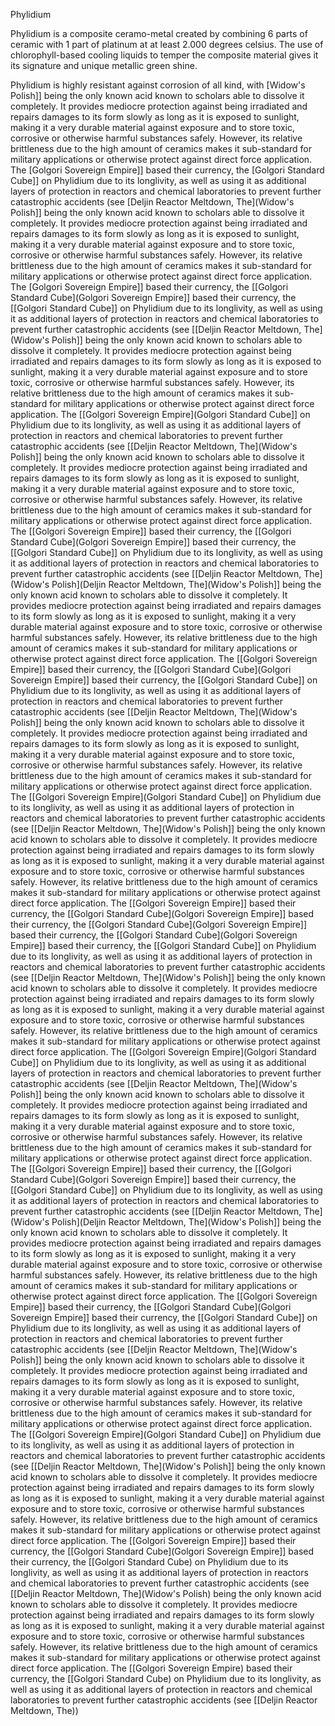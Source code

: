 Phylidium

Phylidium is a composite ceramo-metal created by combining 6 parts of ceramic with 1 part of platinum at at least 2.000 degrees celsius. The use of chlorophyll-based cooling liquids to temper the composite material gives it its signature and unique metallic green shine. 

Phylidium is highly resistant against corrosion of all kind, with [Widow's Polish]] being the only known acid known to scholars able to dissolve it completely. It provides mediocre protection against being irradiated and repairs damages to its form slowly as long as it is exposed to sunlight, making it a very durable material against exposure and to store toxic, corrosive or otherwise harmful substances safely. However, its relative brittleness due to the high amount of ceramics makes it sub-standard for military applications or otherwise protect against direct force application. The [Golgori Sovereign Empire]] based their currency, the [Golgori Standard Cube]] on Phylidium due to its longlivity, as well as using it as additional layers of protection in reactors and chemical laboratories to prevent further catastrophic accidents (see [Deljin Reactor Meltdown, The](Widow's Polish]] being the only known acid known to scholars able to dissolve it completely. It provides mediocre protection against being irradiated and repairs damages to its form slowly as long as it is exposed to sunlight, making it a very durable material against exposure and to store toxic, corrosive or otherwise harmful substances safely. However, its relative brittleness due to the high amount of ceramics makes it sub-standard for military applications or otherwise protect against direct force application. The [Golgori Sovereign Empire]] based their currency, the [[Golgori Standard Cube](Golgori Sovereign Empire]] based their currency, the [[Golgori Standard Cube]] on Phylidium due to its longlivity, as well as using it as additional layers of protection in reactors and chemical laboratories to prevent further catastrophic accidents (see [[Deljin Reactor Meltdown, The](Widow's Polish]] being the only known acid known to scholars able to dissolve it completely. It provides mediocre protection against being irradiated and repairs damages to its form slowly as long as it is exposed to sunlight, making it a very durable material against exposure and to store toxic, corrosive or otherwise harmful substances safely. However, its relative brittleness due to the high amount of ceramics makes it sub-standard for military applications or otherwise protect against direct force application. The [[Golgori Sovereign Empire](Golgori Standard Cube]] on Phylidium due to its longlivity, as well as using it as additional layers of protection in reactors and chemical laboratories to prevent further catastrophic accidents (see [[Deljin Reactor Meltdown, The](Widow's Polish]] being the only known acid known to scholars able to dissolve it completely. It provides mediocre protection against being irradiated and repairs damages to its form slowly as long as it is exposed to sunlight, making it a very durable material against exposure and to store toxic, corrosive or otherwise harmful substances safely. However, its relative brittleness due to the high amount of ceramics makes it sub-standard for military applications or otherwise protect against direct force application. The [[Golgori Sovereign Empire]] based their currency, the [[Golgori Standard Cube](Golgori Sovereign Empire]] based their currency, the [[Golgori Standard Cube]] on Phylidium due to its longlivity, as well as using it as additional layers of protection in reactors and chemical laboratories to prevent further catastrophic accidents (see [[Deljin Reactor Meltdown, The](Widow's Polish](Deljin Reactor Meltdown, The](Widow's Polish]] being the only known acid known to scholars able to dissolve it completely. It provides mediocre protection against being irradiated and repairs damages to its form slowly as long as it is exposed to sunlight, making it a very durable material against exposure and to store toxic, corrosive or otherwise harmful substances safely. However, its relative brittleness due to the high amount of ceramics makes it sub-standard for military applications or otherwise protect against direct force application. The [[Golgori Sovereign Empire]] based their currency, the [[Golgori Standard Cube](Golgori Sovereign Empire]] based their currency, the [[Golgori Standard Cube]] on Phylidium due to its longlivity, as well as using it as additional layers of protection in reactors and chemical laboratories to prevent further catastrophic accidents (see [[Deljin Reactor Meltdown, The](Widow's Polish]] being the only known acid known to scholars able to dissolve it completely. It provides mediocre protection against being irradiated and repairs damages to its form slowly as long as it is exposed to sunlight, making it a very durable material against exposure and to store toxic, corrosive or otherwise harmful substances safely. However, its relative brittleness due to the high amount of ceramics makes it sub-standard for military applications or otherwise protect against direct force application. The [[Golgori Sovereign Empire](Golgori Standard Cube]] on Phylidium due to its longlivity, as well as using it as additional layers of protection in reactors and chemical laboratories to prevent further catastrophic accidents (see [[Deljin Reactor Meltdown, The](Widow's Polish]] being the only known acid known to scholars able to dissolve it completely. It provides mediocre protection against being irradiated and repairs damages to its form slowly as long as it is exposed to sunlight, making it a very durable material against exposure and to store toxic, corrosive or otherwise harmful substances safely. However, its relative brittleness due to the high amount of ceramics makes it sub-standard for military applications or otherwise protect against direct force application. The [[Golgori Sovereign Empire]] based their currency, the [[Golgori Standard Cube](Golgori Sovereign Empire]] based their currency, the [[Golgori Standard Cube](Golgori Sovereign Empire]] based their currency, the [[Golgori Standard Cube](Golgori Sovereign Empire]] based their currency, the [[Golgori Standard Cube]] on Phylidium due to its longlivity, as well as using it as additional layers of protection in reactors and chemical laboratories to prevent further catastrophic accidents (see [[Deljin Reactor Meltdown, The](Widow's Polish]] being the only known acid known to scholars able to dissolve it completely. It provides mediocre protection against being irradiated and repairs damages to its form slowly as long as it is exposed to sunlight, making it a very durable material against exposure and to store toxic, corrosive or otherwise harmful substances safely. However, its relative brittleness due to the high amount of ceramics makes it sub-standard for military applications or otherwise protect against direct force application. The [[Golgori Sovereign Empire](Golgori Standard Cube]] on Phylidium due to its longlivity, as well as using it as additional layers of protection in reactors and chemical laboratories to prevent further catastrophic accidents (see [[Deljin Reactor Meltdown, The](Widow's Polish]] being the only known acid known to scholars able to dissolve it completely. It provides mediocre protection against being irradiated and repairs damages to its form slowly as long as it is exposed to sunlight, making it a very durable material against exposure and to store toxic, corrosive or otherwise harmful substances safely. However, its relative brittleness due to the high amount of ceramics makes it sub-standard for military applications or otherwise protect against direct force application. The [[Golgori Sovereign Empire]] based their currency, the [[Golgori Standard Cube](Golgori Sovereign Empire]] based their currency, the [[Golgori Standard Cube]] on Phylidium due to its longlivity, as well as using it as additional layers of protection in reactors and chemical laboratories to prevent further catastrophic accidents (see [[Deljin Reactor Meltdown, The](Widow's Polish](Deljin Reactor Meltdown, The](Widow's Polish]] being the only known acid known to scholars able to dissolve it completely. It provides mediocre protection against being irradiated and repairs damages to its form slowly as long as it is exposed to sunlight, making it a very durable material against exposure and to store toxic, corrosive or otherwise harmful substances safely. However, its relative brittleness due to the high amount of ceramics makes it sub-standard for military applications or otherwise protect against direct force application. The [[Golgori Sovereign Empire]] based their currency, the [[Golgori Standard Cube](Golgori Sovereign Empire]] based their currency, the [[Golgori Standard Cube]] on Phylidium due to its longlivity, as well as using it as additional layers of protection in reactors and chemical laboratories to prevent further catastrophic accidents (see [[Deljin Reactor Meltdown, The](Widow's Polish]] being the only known acid known to scholars able to dissolve it completely. It provides mediocre protection against being irradiated and repairs damages to its form slowly as long as it is exposed to sunlight, making it a very durable material against exposure and to store toxic, corrosive or otherwise harmful substances safely. However, its relative brittleness due to the high amount of ceramics makes it sub-standard for military applications or otherwise protect against direct force application. The [[Golgori Sovereign Empire](Golgori Standard Cube]] on Phylidium due to its longlivity, as well as using it as additional layers of protection in reactors and chemical laboratories to prevent further catastrophic accidents (see [[Deljin Reactor Meltdown, The](Widow's Polish]] being the only known acid known to scholars able to dissolve it completely. It provides mediocre protection against being irradiated and repairs damages to its form slowly as long as it is exposed to sunlight, making it a very durable material against exposure and to store toxic, corrosive or otherwise harmful substances safely. However, its relative brittleness due to the high amount of ceramics makes it sub-standard for military applications or otherwise protect against direct force application. The [[Golgori Sovereign Empire]] based their currency, the [[Golgori Standard Cube](Golgori Sovereign Empire]] based their currency, the [[Golgori Standard Cube) on Phylidium due to its longlivity, as well as using it as additional layers of protection in reactors and chemical laboratories to prevent further catastrophic accidents (see [[Deljin Reactor Meltdown, The](Widow's Polish) being the only known acid known to scholars able to dissolve it completely. It provides mediocre protection against being irradiated and repairs damages to its form slowly as long as it is exposed to sunlight, making it a very durable material against exposure and to store toxic, corrosive or otherwise harmful substances safely. However, its relative brittleness due to the high amount of ceramics makes it sub-standard for military applications or otherwise protect against direct force application. The [[Golgori Sovereign Empire) based their currency, the [[Golgori Standard Cube) on Phylidium due to its longlivity, as well as using it as additional layers of protection in reactors and chemical laboratories to prevent further catastrophic accidents (see [[Deljin Reactor Meltdown, The))